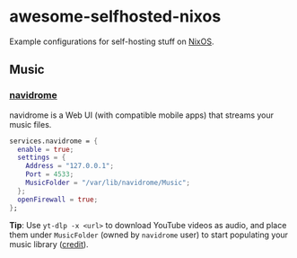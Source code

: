 # awesome-selfhosted-nixos
Example configurations for self-hosting stuff on [NixOS](https://nixos.asia/en/nixos-tutorial).

## Music

### [navidrome](https://www.navidrome.org/)

navidrome is a Web UI (with compatible mobile apps) that streams your music files.

```nix
services.navidrome = {
  enable = true;
  settings = {
    Address = "127.0.0.1";
    Port = 4533;
    MusicFolder = "/var/lib/navidrome/Music";
  };
  openFirewall = true;
};
```

**Tip**: Use `yt-dlp -x <url>` to download YouTube videos as audio, and place them under `MusicFolder` (owned by `navidrome` user) to start populating your music library ([credit](https://x.com/sridca/status/1860154543247655267)).
